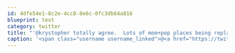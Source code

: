 ```yaml
---
id: 4dfe54e1-8c2e-4cc8-8e6c-0fc3db64a816
blueprint: text
category: twitter
title: "'@krystopher totally agree.  Lots of mom+pop places being replaced by franchised garbage."
caption: '<span class="username username_linked">@<a href="https://twitter.com/krystopher" title="Kris Loranger">krystopher</a></span> totally agree.  Lots of mom+pop places being replaced by franchised garbage.'
---
```

